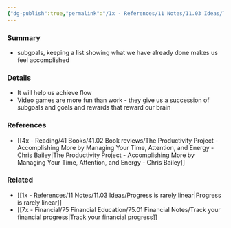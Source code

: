 ```yaml
---
{"dg-publish":true,"permalink":"/1x - References/11 Notes/11.03 Ideas/Track your progress/","title":"Track your progress","noteIcon":""}
---
```



### Summary
- subgoals, keeping a list showing what we have already done makes us feel accomplished

### Details
- It will help us achieve flow
- Video games are more fun than work - they give us a succession of subgoals and goals and rewards that reward our brain

### References
- [[4x - Reading/41 Books/41.02 Book reviews/The Productivity Project - Accomplishing More by Managing Your Time, Attention, and Energy - Chris Bailey\|The Productivity Project - Accomplishing More by Managing Your Time, Attention, and Energy - Chris Bailey]]

### Related
- [[1x - References/11 Notes/11.03 Ideas/Progress is rarely linear\|Progress is rarely linear]]
- [[7x - Financial/75 Financial Education/75.01 Financial Notes/Track your financial progress\|Track your financial progress]]
